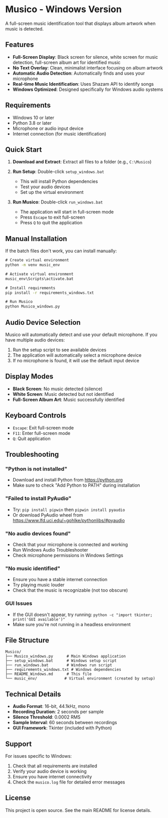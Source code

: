 # Musico - Windows Version

A full-screen music identification tool that displays album artwork when music is detected.

## Features

- **Full-Screen Display**: Black screen for silence, white screen for music detection, full-screen album art for identified music
- **No Text Overlay**: Clean, minimalist interface focusing on album artwork
- **Automatic Audio Detection**: Automatically finds and uses your microphone
- **Real-time Music Identification**: Uses Shazam API to identify songs
- **Windows Optimized**: Designed specifically for Windows audio systems

## Requirements

- Windows 10 or later
- Python 3.8 or later
- Microphone or audio input device
- Internet connection (for music identification)

## Quick Start

1. **Download and Extract**: Extract all files to a folder (e.g., `C:\Musico`)

2. **Run Setup**: Double-click `setup_windows.bat`
   - This will install Python dependencies
   - Test your audio devices
   - Set up the virtual environment

3. **Run Musico**: Double-click `run_windows.bat`
   - The application will start in full-screen mode
   - Press `Escape` to exit full-screen
   - Press `Q` to quit the application

## Manual Installation

If the batch files don't work, you can install manually:

```cmd
# Create virtual environment
python -m venv music_env

# Activate virtual environment
music_env\Scripts\activate.bat

# Install requirements
pip install -r requirements_windows.txt

# Run Musico
python Musico_windows.py
```

## Audio Device Selection

Musico will automatically detect and use your default microphone. If you have multiple audio devices:

1. Run the setup script to see available devices
2. The application will automatically select a microphone device
3. If no microphone is found, it will use the default input device

## Display Modes

- **Black Screen**: No music detected (silence)
- **White Screen**: Music detected but not identified
- **Full-Screen Album Art**: Music successfully identified

## Keyboard Controls

- `Escape`: Exit full-screen mode
- `F11`: Enter full-screen mode
- `Q`: Quit application

## Troubleshooting

### "Python is not installed"
- Download and install Python from https://python.org
- Make sure to check "Add Python to PATH" during installation

### "Failed to install PyAudio"
- Try: `pip install pipwin` then `pipwin install pyaudio`
- Or download PyAudio wheel from https://www.lfd.uci.edu/~gohlke/pythonlibs/#pyaudio

### "No audio devices found"
- Check that your microphone is connected and working
- Run Windows Audio Troubleshooter
- Check microphone permissions in Windows Settings

### "No music identified"
- Ensure you have a stable internet connection
- Try playing music louder
- Check that the music is recognizable (not too obscure)

### GUI Issues
- If the GUI doesn't appear, try running: `python -c "import tkinter; print('GUI available')"`
- Make sure you're not running in a headless environment

## File Structure

```
Musico/
├── Musico_windows.py      # Main Windows application
├── setup_windows.bat      # Windows setup script
├── run_windows.bat        # Windows run script
├── requirements_windows.txt # Windows dependencies
├── README_Windows.md      # This file
└── music_env/            # Virtual environment (created by setup)
```

## Technical Details

- **Audio Format**: 16-bit, 44.1kHz, mono
- **Recording Duration**: 2 seconds per sample
- **Silence Threshold**: 0.0002 RMS
- **Sample Interval**: 60 seconds between recordings
- **GUI Framework**: Tkinter (included with Python)

## Support

For issues specific to Windows:
1. Check that all requirements are installed
2. Verify your audio device is working
3. Ensure you have internet connectivity
4. Check the `musico.log` file for detailed error messages

## License

This project is open source. See the main README for license details.
